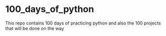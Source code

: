 # 100_days_of_python
This repo contains 100 days of practicing python and also the 100 projects that will be done on the way
